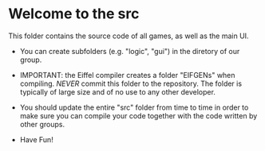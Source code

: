 Welcome to the src  
==================

This folder contains the source code of all games, as well as the main UI.

* You can create subfolders (e.g. "logic", "gui") in the diretory of our group.

* IMPORTANT: the Eiffel compiler creates a folder "EIFGENs" when compiling. *NEVER* commit this folder to the repository. The folder is typically of large size and of no use to any other developer.

* You should update the entire "src" folder from time to time in order to make sure you can compile your code together with the code written by other groups.

* Have Fun!

